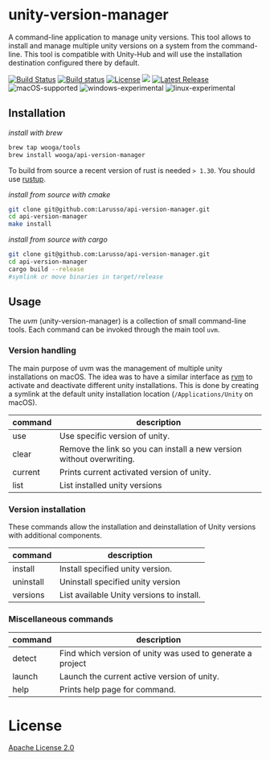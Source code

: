 unity-version-manager
=====================

A command-line application to manage unity versions.
This tool allows to install and manage multiple unity versions on a system from the command-line. This tool is compatible with Unity-Hub and will use the installation destination configured there by default.

[![Build Status](https://img.shields.io/travis/Larusso/unity-version-manager/master.svg?logo=travis)](https://travis-ci.org/Larusso/unity-version-manager)
[![Build status](https://ci.appveyor.com/api/projects/status/ev6ms6wgo8jmeym0/branch/master?svg=true)](https://ci.appveyor.com/project/Larusso/unity-version-manager/branch/master)
[![License](https://img.shields.io/github/license/Larusso/unity-version-manager.svg)](https://github.com/Larusso/unity-version-manager/blob/master/LICENSE)
![](https://img.shields.io/github/issues/Larusso/unity-version-manager.svg)
[![Latest Release](https://img.shields.io/github/release/Larusso/unity-version-manager.svg)](https://github.com/Larusso/unity-version-manager/releases/latest)
![macOS-supported](https://img.shields.io/badge/macOS-supported-brightgreen.svg)
![windows-experimental](https://img.shields.io/badge/windows-experimental-blue.svg)
![linux-experimental](https://img.shields.io/badge/linux-experimental-blue.svg)


Installation
------------

_install with brew_

```bash
brew tap wooga/tools
brew install wooga/api-version-manager
```

To build from source a recent version of rust is needed `> 1.30`. You should use [rustup].

_install from source with cmake_

```bash
git clone git@github.com:Larusso/api-version-manager.git
cd api-version-manager
make install
```

_install from source with cargo_

```bash
git clone git@github.com:Larusso/api-version-manager.git
cd api-version-manager
cargo build --release
#symlink or move binaries in target/release
```

Usage
-----

The _uvm_ (unity-version-manager) is a collection of small command-line tools. Each command can be invoked through the main tool `uvm`.

### Version handling

The main purpose of uvm was the management of multiple unity installations on macOS. The idea was to have a similar interface as [rvm] to activate and deactivate different unity installations. This is done by creating a symlink at the default unity installation location (`/Applications/Unity` on macOS).

| command        | description |
| -------------- | ----------- |
| use            | Use specific version of unity. |
| clear          | Remove the link so you can install a new version without overwriting. |
| current        | Prints current activated version of unity. |
| list           | List installed unity versions |

### Version installation

These commands allow the installation and deinstallation of Unity versions with additional components.

| command        | description |
| -------------- | ----------- |
| install        | Install specified unity version. |
| uninstall      | Uninstall specified unity version |
| versions       | List available Unity versions to install. |

### Miscellaneous commands

| command        | description |
| -------------- | ----------- |
| detect         | Find which version of unity was used to generate a project |
| launch         | Launch the current active version of unity. |
| help           | Prints help page for command. |

License
=======

[Apache License 2.0](LICENSE)

[rvm]:      https://rvm.io/
[rustup]:   https://rustup.rs/
